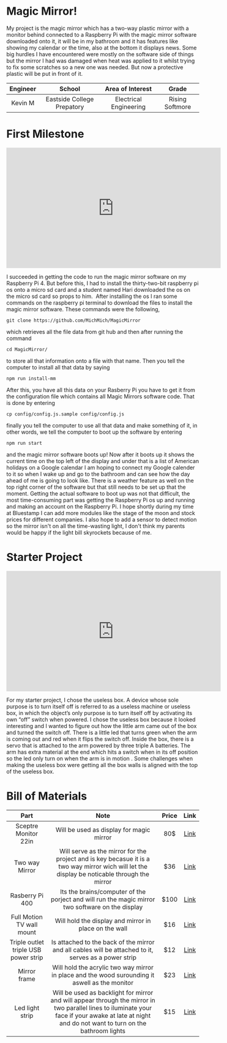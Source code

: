 # Magic Mirror!
My project is the magic mirror which has a two-way plastic mirror with a monitor behind connected to a Raspberry Pi with the magic mirror software downloaded onto it, it will be in my bathroom and it has features like showing my calendar or the time, also at the bottom it displays news. Some big hurdles I have encountered were mostly on the software side of things but the mirror I had was damaged when heat was applied to it whilst trying to fix some scratches so a new one was needed. But now a protective plastic will be put in front of it.

| **Engineer** | **School** | **Area of Interest** | **Grade** |
|:--:|:--:|:--:|:--:|
| Kevin M | Eastside College Prepatory | Electrical Engineering | Rising Softmore

<!--**Replace the BlueStamp logo below with an image of yourself and your completed project. Follow the guide [here](https://tomcam.github.io/least-github-pages/adding-images-github-pages-site.html) if you need help.**

[Headstone Image](logo.svg)
  
<iframe width="560" height="315" src=" " title="YouTube video player" frameborder="0" allow="accelerometer; autoplay; clipboard-write; encrypted-media; gyroscope; picture-in-picture; web-share" allowfullscreen></iframe>

# Final Milestone
 For your final milestone, explain the outcome of your project. Key details to include are:
 What you've accomplished since your previous milestone
 What your biggest challenges and triumphs were at BSE
A summary of key topics you learned about
What you hope to learn in the future after everything you've learned at BSE

# Second Milestone     
 For your second milestone, explain what you've worked on since your previous milestone. You can highlight:
 Technical details of what you've accomplished and how they contribute to the final goal
 What has been surprising about the project so far
 Previous challenges you faced that you overcame
 What needs to be completed before your final milestone
 
<iframe width="560" height="315" src=" " title="YouTube video player" frameborder="0" allow="accelerometer; autoplay; clipboard-write; encrypted-media; gyroscope; picture-in-picture; web-share" allowfullscreen></iframe> -->

# First Milestone

<iframe width="560" height="315" src="https://www.youtube.com/embed/ZpdhrvoJoVc" title="YouTube video player" frameborder="0" allow="accelerometer; autoplay; clipboard-write; encrypted-media; gyroscope; picture-in-picture; web-share" allowfullscreen></iframe>

I succeeded in getting the code to run the magic mirror software on my Raspberry Pi 4. But before this, I had to install the thirty-two-bit raspberry pi os onto a micro sd card and a student named Hari downloaded the os on the micro sd card so props to him.  After installing the os I ran some commands on the raspberry pi terminal to download the files to install the magic mirror software. These commands were the following, 

~~~
git clone https://github.com/MichMich/MagicMirror
~~~
which retrieves all the file data from git hub and then after running the command 
~~~
cd MagicMirror/
~~~
to store all that information onto a file with that name. Then you tell the computer to install all that data by saying 
~~~
npm run install-mm 
~~~
After this, you have all this data on your Rasberry Pi you have to get it from the configuration file which contains all Magic Mirrors software code. That is done by entering 
~~~
cp config/config.js.sample config/config.js
~~~
finally you tell the computer to use all that data and make something of it, in other words, we tell the computer to boot up the software by entering 
~~~
npm run start
~~~
and the magic mirror software boots up! Now after it boots up it shows the current time on the top left of the display and under that is a list of American holidays on a Google calendar I am hoping to connect my Google calender to it so when I wake up and go to the bathroom and can see how the day ahead of me is going to look like. There is a weather feature as well on the top right corner of the software but that still needs to be set up that the moment. Getting the actual software to boot up was not that difficult, the most time-consuming part was getting the Raspberry Pi os up and running and making an account on the Raspberry Pi. I hope shortly during my time at Bluestamp I can add more modules like the stage of the moon and stock prices for different companies. I also hope to add a sensor to detect motion so the mirror isn't on all the time-wasting light, I don't think my parents would be happy if the light bill skyrockets because of me.  

# Starter Project 

<iframe width="560" height="315" src="https://www.youtube.com/embed/mjSBqs2uI4M" title="YouTube video player" frameborder="0" allow="accelerometer; autoplay; clipboard-write; encrypted-media; gyroscope; picture-in-picture; web-share" allowfullscreen></iframe>

For my starter project, I chose the useless box. A device whose sole purpose is to turn itself off is referred to as a useless machine or useless box, in which the object’s only purpose is to turn itself off by activating its own “off” switch when powered. I chose the useless box because it looked interesting and I wanted to figure out how the little arm came out of the box and turned the switch off. There is a little led that turns green when the arm is coming out and red when it flips the switch off. Inside the box, there is a servo that is attached to the arm powered by three triple A batteries. The arm has extra material at the end which hits a switch when in its off position so the led only turn on when the arm is in motion . Some challenges when making the useless box were getting all the box walls is aligned with the top of the useless box. 

<!---# Code 

```c++
void setup() {
  // put your setup code here, to run once:
  Serial.begin(9600);
  Serial.println("Hello World!");
}

void loop() {
  // put your main code here, to run repeatedly:

}
```-->

# Bill of Materials

| **Part** | **Note** | **Price** | **Link** |
|:--:|:--:|:--:|:--:|
| Sceptre Monitor 22in | Will be used as display for magic mirror | 80$ | <a href="https://www.amazon.com/Sceptre-E225W-19203R-Monitor-Speakers-Metallic/dp/B07774L6TT/ref=sr_1_2_sspa?crid=3MJ0X4FK9FMA4&keywords=scepter+22+in+monitor&qid=1687448462&sprefix=scepter+22+in+moti%2Caps%2C629&sr=8-2-spons&sp_csd=d2lkZ2V0TmFtZT1zcF9hdGY&psc=1"> Link </a> |
| Two way Mirror | Will serve as the mirror for the project and is key becasue it is a two way mirror wich will let the display be noticable through the mirror | $36 | <a href="https://www.amazon.com/0-04-Acrylic-See-Through-Mirror-Transparent/dp/B01CZ35XWY/ref=asc_df_B01CZ35XWY/?tag=hyprod-20&linkCode=df0&hvadid=216545230264&hvpos=&hvnetw=g&hvrand=7657619439256980177&hvpone=&hvptwo=&hvqmt=&hvdev=c&hvdvcmdl=&hvlocint=&hvlocphy=9032183&hvtargid=pla-350616698391&psc=1"> Link </a> |
| Rasberry Pi 400 | Its the brains/computer of the porject and will run the magic mirror two software on the display | $100 | <a href="[https://www.amazon.com/Arduino-A000066-ARDUINO-UNO-R3/dp/B008GRTSV6/](https://www.amazon.com/Raspberry-400-Computer-Kit-RPI400-US/dp/B08MYVQW1S/ref=sr_1_3?keywords=raspberry+pi+400&qid=1687448757&sr=8-3)"> Link </a> |
| Full Motion TV wall mount | Will hold the display and mirror in place on the wall | $16 | <a href="https://www.amazon.com/Mounting-Dream-200x200mm-Articulating-MD2465/dp/B08QD61K9N/ref=sr_1_3?crid=2PGD931YN36XV&keywords=tv+wall+mount+MD2465&qid=1687448921&sprefix=tv+wall+mount+md2465%2Caps%2C146&sr=8-3"> Link </a> |
| Triple outlet triple USB power strip | Is attached to the back of the mirror and all cables will be attached to it, serves as a power strip| $12 | <a href="https://www.amazon.com/Extension-Outlets-Braided-Listed-Compact/dp/B07WJG8K85/ref=sr_1_5?crid=28I8LBFK25F2V&keywords=mifaso%2Bpower%2Boutlet&qid=1687449088&sprefix=mifaso%2Bpower%2Boutlet%2Caps%2C219&sr=8-5&th=1"> Link </a> |
| Mirror frame | Will hold the acrylic two way mirror in place and the wood surounding it  aswell as the monitor| $23| <a href="https://www.amazon.com/MCS-Industries-63737-Gallery-Woodgrain/dp/B0817D3QS8/ref=sr_1_6?crid=FR9CP0BDVF8A&keywords=mcs+studio+gallery+frame+18+x+24&qid=1687449737&sprefix=mcs+studio+gallery+fram+18+x+24%2Caps%2C161&sr=8-6"> Link </a> |
| Led light strip | Will be used as backlight for mirror and will appear through the mirror in two parallel lines to iluminate your face if your awake at late at night and do not want to turn on the bathroom lights | $15| <a href="https://www.amazon.com/Flexible-Density-Kitchen-Bedroom-Decorations/dp/B09W8TPFHD/ref=asc_df_B09W8TPFHD/?tag=hyprod-20&linkCode=df0&hvadid=579642592239&hvpos=&hvnetw=g&hvrand=9887275762133190748&hvpone=&hvptwo=&hvqmt=&hvdev=c&hvdvcmdl=&hvlocint=&hvlocphy=9032183&hvtargid=pla-1652547000160&th=1"> Link </a> |

<!---# Other Resources/Examples

- [Example 1](https://trashytuber.github.io/YimingJiaBlueStamp/)
- [Example 2](https://sviatil0.github.io/Sviatoslav_BSE/)
- [Example 3](https://arneshkumar.github.io/arneshbluestamp/)

To watch the BSE tutorial on how to create a portfolio, click here.-->
